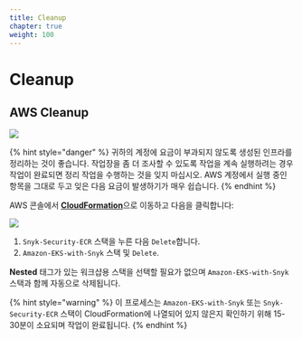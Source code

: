 ```yaml
---
title: Cleanup
chapter: true
weight: 100
---
```


# Cleanup

## AWS Cleanup

![](https://partner-workshop-assets.s3.us-east-2.amazonaws.com/hardhat.png)

{% hint style="danger" %}
귀하의 계정에 요금이 부과되지 않도록 생성된 인프라를 정리하는 것이 좋습니다. 작업장을 좀 더 조사할 수 있도록 작업을 계속 실행하려는 경우 작업이 완료되면 정리 작업을 수행하는 것을 잊지 마십시오. AWS 계정에서 실행 중인 항목을 그대로 두고 잊은 다음 요금이 발생하기가 매우 쉽습니다.
{% endhint %}

AWS 콘솔에서 [**CloudFormation**](https://us-west-2.console.aws.amazon.com/cloudformation/home?region=us-west-2)으로 이동하고 다음을 클릭합니다:

![](https://partner-workshop-assets.s3.us-east-2.amazonaws.com/aws-account-cleanup.png)

1. `Snyk-Security-ECR` 스택을 누른 다음 `Delete`합니다.
2. `Amazon-EKS-with-Snyk` 스택 및 `Delete`.

**Nested** 태그가 있는 워크샵용 스택을 선택할 필요가 없으며 `Amazon-EKS-with-Snyk` 스택과 함께 자동으로 삭제됩니다.

{% hint style="warning" %}
이 프로세스는 `Amazon-EKS-with-Snyk` 또는 `Snyk-Security-ECR` 스택이 CloudFormation에 나열되어 있지 않은지 확인하기 위해 15-30분이 소요되며 작업이 완료됩니다.
{% endhint %}

